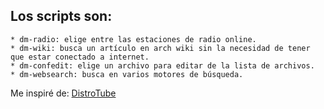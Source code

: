 ## Los scripts son:

    * dm-radio: elige entre las estaciones de radio online.
    * dm-wiki: busca un artículo en arch wiki sin la necesidad de tener que estar conectado a internet.
    * dm-confedit: elige un archivo para editar de la lista de archivos.
    * dm-websearch: busca en varios motores de búsqueda.

Me inspiré de: [DistroTube](https://distro.tube/ "Página principal de DT.")
